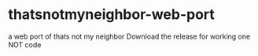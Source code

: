 # thatsnotmyneighbor-web-port
a web port of thats not my neighbor
Download the release for working one NOT code
